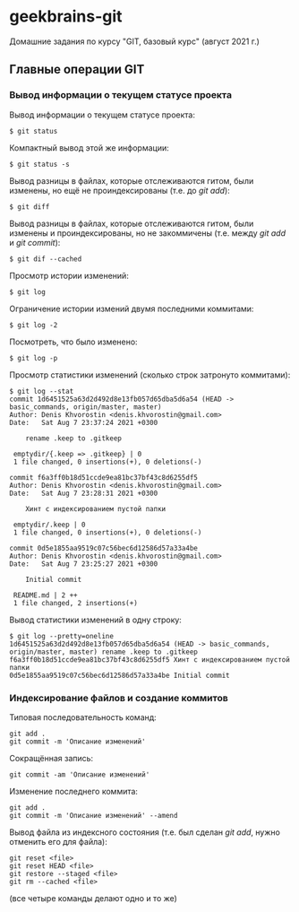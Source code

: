 # geekbrains-git
Домашние задания по курсу "GIT, базовый курс" (август 2021 г.)

## Главные операции GIT

### Вывод информации о текущем статусе проекта

Вывод информации о текущем статусе проекта:

```$ git status```

Компактный вывод этой же информации:

```$ git status -s```

Вывод разницы в файлах, которые отслеживаются гитом, были изменены, но ещё не проиндексированы (т.е. до *git add*):

```$ git diff```

Вывод разницы в файлах, которые отслеживаются гитом, были изменены и проиндексированы, но не закоммичены (т.е. между *git add* и *git commit*):

```$ git dif --cached```

Просмотр истории изменений:

```$ git log```

Ограничение истории измений двумя последними коммитами:

```$ git log -2```

Посмотреть, что было изменено:

```$ git log -p```

Просмотр статистики изменений (сколько строк затронуто коммитами):

```
$ git log --stat
commit 1d6451525a63d2d492d8e13fb057d65dba5d6a54 (HEAD -> basic_commands, origin/master, master)
Author: Denis Khvorostin <denis.khvorostin@gmail.com>
Date:   Sat Aug 7 23:37:24 2021 +0300

    rename .keep to .gitkeep

 emptydir/{.keep => .gitkeep} | 0
 1 file changed, 0 insertions(+), 0 deletions(-)

commit f6a3ff0b18d51ccde9ea81bc37bf43c8d6255df5
Author: Denis Khvorostin <denis.khvorostin@gmail.com>
Date:   Sat Aug 7 23:28:31 2021 +0300

    Хинт с индексированием пустой папки

 emptydir/.keep | 0
 1 file changed, 0 insertions(+), 0 deletions(-)

commit 0d5e1855aa9519c07c56bec6d12586d57a33a4be
Author: Denis Khvorostin <denis.khvorostin@gmail.com>
Date:   Sat Aug 7 23:25:27 2021 +0300

    Initial commit

 README.md | 2 ++
 1 file changed, 2 insertions(+)

```

Вывод статистики изменений в одну строку:

```
$ git log --pretty=oneline
1d6451525a63d2d492d8e13fb057d65dba5d6a54 (HEAD -> basic_commands, origin/master, master) rename .keep to .gitkeep
f6a3ff0b18d51ccde9ea81bc37bf43c8d6255df5 Хинт с индексированием пустой папки
0d5e1855aa9519c07c56bec6d12586d57a33a4be Initial commit

```

### Индексирование файлов и создание коммитов

Типовая последовательность команд:

```
git add .
git commit -m 'Описание изменений'
```

Сокращённая запись:

```git commit -am 'Описание изменений'```

Изменение последнего коммита:

```
git add .
git commit -m 'Описание изменений' --amend
```

Вывод файла из индексного состояния (т.е. был сделан *git add*, нужно отменить его для файла):

```
git reset <file>
git reset HEAD <file>
git restore --staged <file>
git rm --cached <file>
```

(все четыре команды делают одно и то же)
